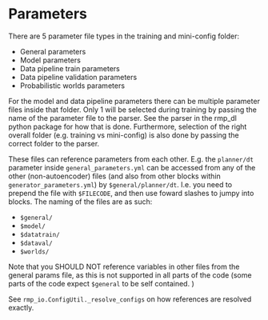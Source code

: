 # Parameters

There are 5 parameter file types in the training and mini-config folder:
- General parameters
- Model parameters
- Data pipeline train parameters
- Data pipeline validation parameters
- Probabilistic worlds parameters

For the model and data pipeline parameters there can be multiple parameter files inside that folder. Only 1 will be selected during training by passing the name of the parameter file to the parser. See the parser in the rmp_dl python package for how that is done. Furthermore, selection of the right overall folder (e.g. training vs mini-config) is also done by passing the correct folder to the parser. 

These files can reference parameters from each other. E.g. the `planner/dt` parameter inside `general_parameters.yml` can be accessed from any of the other (non-autoencoder) files (and also from other blocks within `generator_parameters.yml`) by `$general/planner/dt`. I.e. you need to prepend the file with `$FILECODE`, and then use foward slashes to jumpy into blocks. The naming of the files are as such:

- `$general/`
- `$model/`
- `$datatrain/`
- `$dataval/`
- `$worlds/`

Note that you SHOULD NOT reference variables in other files from the general params file, as this is not supported in all parts of the code (some parts of the code expect `$general` to be self contained. )

See `rmp_io.ConfigUtil._resolve_configs` on how references are resolved exactly. 
